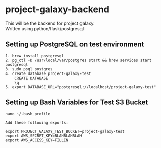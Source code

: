# project-galaxy-backend
This will be the backend for project galaxy. <br />
Written using python/flask/postgresql <br />

## Setting up PostgreSQL on test environment
```
1. brew install postgresql
2. pg_ctl -D /usr/local/var/postgres start && brew services start postgresql
3. sudo psql postgres
4. create database project-galaxy-test
    CREATE DATABASE
    \q
5. export DATABASE_URL="postgresql://localhost/project-galaxy-test"
```

## Setting up Bash Variables for Test S3 Bucket
```
nano ~/.bash_profile

Add these following exports:

export PROJECT_GALAXY_TEST_BUCKET=project-galaxy-test
export AWS_SECRET_KEY=BLAHBLAHBLAH
export AWS_ACCESS_KEY=FILLIN
```